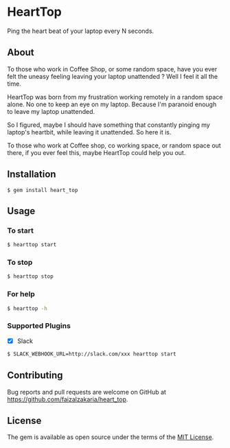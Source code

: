 # HeartTop

Ping the heart beat of your laptop every N seconds.

## About

To those who work in Coffee Shop, or some random space, have you ever felt the uneasy feeling leaving your laptop unattended ? Well I feel it all the time.

HeartTop was born from my frustration working remotely in a random space alone. No one to keep an eye on my laptop. Because I'm paranoid enough to leave my laptop unattended.

So I figured, maybe I should have something that constantly pinging my laptop's heartbit, while leaving it unattended. So here it is.

To those who work at Coffee shop, co working space, or random space out there, if you ever feel this, maybe HeartTop could help you out.

## Installation

    $ gem install heart_top

## Usage

### To start
```sh
$ hearttop start
```

### To stop
```sh
$ hearttop stop
```

### For help
```sh
$ hearttop -h
```

### Supported Plugins

- [x] Slack

```sh
$ SLACK_WEBHOOK_URL=http://slack.com/xxx hearttop start
```

## Contributing

Bug reports and pull requests are welcome on GitHub at https://github.com/faizalzakaria/heart_top.

## License

The gem is available as open source under the terms of the [MIT License](http://opensource.org/licenses/MIT).
